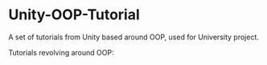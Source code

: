 # Unity-OOP-Tutorial
A set of tutorials from Unity based around OOP, used for University project.

Tutorials revolving around OOP:
